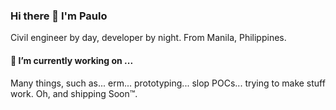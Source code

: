 ### Hi there 👋 I'm Paulo

Civil engineer by day, developer by night. From Manila, Philippines.

#### 🔭 I’m currently working on ...

Many things, such as... erm... prototyping... slop POCs... trying to make stuff work. Oh, and shipping Soon™.
<!--
**pauvictorio/pauvictorio** is a ✨ _special_ ✨ repository because its `README.md` (this file) appears on your GitHub profile.

Here are some ideas to get you started:

- 🔭 I’m currently working on ...
- 🌱 I’m currently learning ...
- 👯 I’m looking to collaborate on ...
- 🤔 I’m looking for help with ...
- 💬 Ask me about ...
- 📫 How to reach me: ...
- 😄 Pronouns: ...
- ⚡ Fun fact: ...
-->
